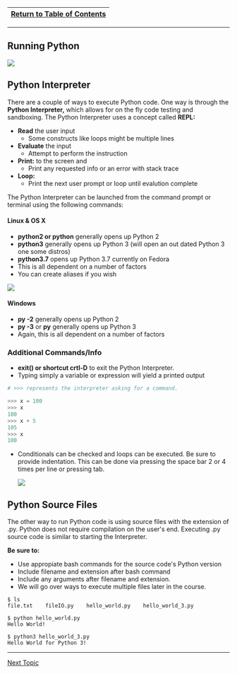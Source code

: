 |[Return to Table of Contents](/00-Table-of-Contents.md)|
|---|

---

## Running Python

![](../.gitbook/assets/interp.png)

## Python Interpreter

There are a couple of ways to execute Python code. One way is through the **Python Interpreter,** which allows for on the fly code testing and sandboxing. The Python Interpreter uses a concept called **REPL:**

* **Read** the user input
  * Some constructs like loops might be multiple lines
* **Evaluate** the input
  * Attempt to perform the instruction
* **Print:** to the screen and
  * Print any requested info or an error with stack trace
* **Loop:**
  * Print the next user prompt or loop until evalution complete 

The Python Interpreter can be launched from the command prompt or terminal using the following commands:

#### Linux & OS X

* **python2 or python** generally opens up Python 2
* **python3** generally opens up Python 3 \(will open an out dated Python 3 one some distros\)
* **python3.7** opens up Python 3.7 currently on Fedora
* This is all dependent on a number of factors
* You can create aliases if you wish

![](../.gitbook/assets/interp_start.png)

#### Windows

* **py -2** generally opens up Python 2
* **py -3** or **py** generally opens up Python 3
* Again, this is all dependent on a number of factors

### Additional Commands/Info

* **exit\(\) or shortcut crtl-D** to exit the Python Interpreter.
* Typing simply a variable or expression will yield a printed output

```python
# >>> represents the interpreter asking for a command. 

>>> x = 100
>>> x
100
>>> x + 5
105
>>> x
100
```

* Conditionals can be checked and loops can be executed. Be sure to provide indentation. This can be done via pressing the space bar 2 or 4 times per line or pressing tab. 

  ![](../.gitbook/assets/interp_loop.png)

## Python Source Files

The other way to run Python code is using source files with the extension of .py. Python does not require compilation on the user's end. Executing .py source code is similar to starting the Interpreter.

**Be sure to:**

* Use appropiate bash commands for the source code's Python version
* Include filename and extension after bash command
* Include any arguments after filename and extension.
* We will go over ways to execute multiple files later in the course.

```text
$ ls
file.txt    fileIO.py    hello_world.py    hello_world_3.py

$ python hello_world.py
Hello World!

$ python3 hello_world_3.py
Hello World for Python 3!
```

---

[Next Topic](/02_Data_Types/README.md)
